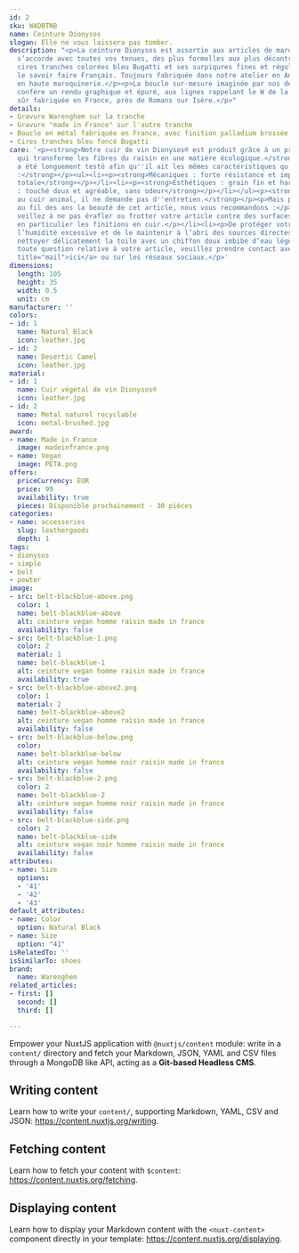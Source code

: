 ```yaml
---
id: 2
sku: WADBTNB
name: Ceinture Dionysos
slogan: Elle ne vous laissera pas tomber.
description: "<p>La ceinture Dionysos est assortie aux articles de maroquinerie, elle
  s’accorde avec toutes vos tenues, des plus formelles aux plus décontractés. Ses
  cires tranches colorées bleu Bugatti et ses surpiqures fines et régulières affirment
  le savoir faire Français. Toujours fabriquée dans notre atelier en Anjou, spécialisé
  en haute maroquinerie.</p><p>La boucle sur-mesure imaginée par nos designer lui
  confère un rendu graphique et épuré, aux lignes rappelant le W de la marque. Bien
  sûr fabriquée en France, près de Romans sur Isère.</p>"
details:
- Gravure Warenghem sur la tranche
- Gravure "made in France" sur l'autre tranche
- Boucle en métal fabriquée en France, avec finition palladium brossée
- Cires tranches bleu foncé Bugatti
care: '<p><strong>Notre cuir de vin Dionysos® est produit grâce à un procédé innovant
  qui transforme les fibres du raisin en une matière écologique.</strong></p><p><strong>Il
  a été longuement testé afin qu''il ait les mêmes caractéristiques qu''un cuir traditionnel
  :</strong></p><ul><li><p><strong>Mécaniques : forte résistance et imperméabilité
  totale</strong></p></li><li><p><strong>Esthétiques : grain fin et harmonieux</strong></p></li><li><p><strong>Sensorielles
  : touché doux et agréable, sans odeur</strong></p></li></ul><p><strong>Contrairement
  au cuir animal, il ne demande pas d''entretien.</strong></p><p>Mais pour préserver
  au fil des ans la beauté de cet article, nous vous recommandons :</p><ul><li><p>De
  veillez à ne pas érafler ou frotter votre article contre des surfaces abrasives,
  en particulier les finitions en cuir.</p></li><li><p>De protéger votre article de
  l’humidité excessive et de le maintenir à l’abri des sources directes de chaleur.</p></li><li><p>De
  nettoyer délicatement la toile avec un chiffon doux imbibé d’eau légèrement savonneuse.</p></li></ul><p>Pour
  toute question relative à votre article, veuillez prendre contact avec nous <a href="mailto:hello@warenghem.com"
  title="mail">ici</a> ou sur les réseaux sociaux.</p>'
dimensions:
  length: 105
  height: 35
  width: 0.5
  unit: cm
manufacturer: ''
colors:
- id: 1
  name: Natural Black
  icon: leather.jpg
- id: 2
  name: Desertic Camel
  icon: leather.jpg
material:
- id: 1
  name: Cuir végétal de vin Dionysos®
  icon: leather.jpg
- id: 2
  name: Metal naturel recyclable
  icon: metal-brushed.jpg
award:
- name: Made in France
  image: madeinfrance.png
- name: Vegan
  image: PETA.png
offers:
  priceCurrency: EUR
  price: 99
  availability: true
  pieces: Disponible prochainement - 30 pièces
categories:
- name: accessories
  slug: leathergoods
  depth: 1
tags:
- dionysos
- simple
- belt
- pewter
image:
- src: belt-blackblue-above.png
  color: 1
  name: belt-blackblue-above
  alt: ceinture vegan homme raisin made in france
  availability: false
- src: belt-blackblue-1.png
  color: 2
  material: 1
  name: belt-blackblue-1
  alt: ceinture vegan homme raisin made in france
  availability: true
- src: belt-blackblue-above2.png
  color: 1
  material: 2
  name: belt-blackblue-above2
  alt: ceinture vegan homme raisin made in france
  availability: false
- src: belt-blackblue-below.png
  color: 
  name: belt-blackblue-below
  alt: ceinture vegan homme noir raisin made in france
  availability: false
- src: belt-blackblue-2.png
  color: 2
  name: belt-blackblue-2
  alt: ceinture vegan homme noir raisin made in france
  availability: false
- src: belt-blackblue-side.png
  color: 2
  name: belt-blackblue-side
  alt: ceinture vegan noir homme raisin made in france
  availability: false
attributes:
- name: Size
  options:
  - '41'
  - '42'
  - '43'
default_attributes:
- name: Color
  option: Natural Black
- name: Size
  option: "41"
isRelatedTo: ''
isSimilarTo: shoes
brand:
  name: Warenghem
related_articles:
- first: []
  second: []
  third: []

---
```

Empower your NuxtJS application with `@nuxtjs/content` module: write in a `content/` directory and fetch your Markdown, JSON, YAML and CSV files through a MongoDB like API, acting as a **Git-based Headless CMS**.

## Writing content

Learn how to write your `content/`, supporting Markdown, YAML, CSV and JSON: https://content.nuxtjs.org/writing.

## Fetching content

Learn how to fetch your content with `$content`: https://content.nuxtjs.org/fetching.

## Displaying content

Learn how to display your Markdown content with the `<nuxt-content>` component directly in your template: https://content.nuxtjs.org/displaying.